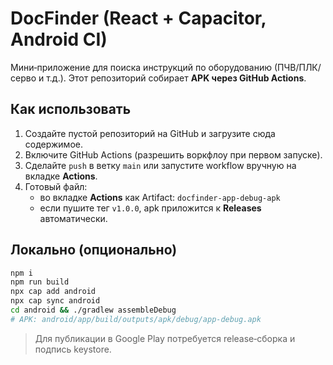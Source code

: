 # DocFinder (React + Capacitor, Android CI)

Мини‑приложение для поиска инструкций по оборудованию (ПЧВ/ПЛК/серво и т.д.).
Этот репозиторий собирает **APK через GitHub Actions**.

## Как использовать

1. Создайте пустой репозиторий на GitHub и загрузите сюда содержимое.
2. Включите GitHub Actions (разрешить воркфлоу при первом запуске).
3. Сделайте `push` в ветку `main` или запустите workflow вручную на вкладке **Actions**.
4. Готовый файл:
   - во вкладке **Actions** как Artifact: `docfinder-app-debug-apk`
   - если пушите тег `v1.0.0`, apk приложится к **Releases** автоматически.

## Локально (опционально)

```bash
npm i
npm run build
npx cap add android
npx cap sync android
cd android && ./gradlew assembleDebug
# APK: android/app/build/outputs/apk/debug/app-debug.apk
```

> Для публикации в Google Play потребуется release‑сборка и подпись keystore.
